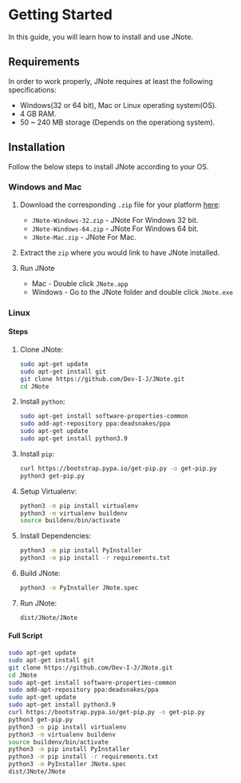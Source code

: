 # Getting Started

In this guide, you will learn how to install and use JNote.

## Requirements

In order to work properly, JNote requires at least the following specifications:

* Windows(32 or 64 bit), Mac or Linux operating system(OS).
* 4 GB RAM.
* 50 ~ 240 MB storage (Depends on the operationg system).

## Installation

Follow the below steps to install JNote according to your OS.

### Windows and Mac

1. Download the corresponding `.zip` file for your platform [here](https://github.com/Dev-I-J/JNote/releases/latest):
    * `JNote-Windows-32.zip` - JNote For Windows 32 bit.
    * `JNote-Windows-64.zip` - JNote For Windows 64 bit.
    * `JNote-Mac.zip` - JNote For Mac.

2. Extract the `zip` where you would link to have JNote installed.

3. Run JNote
    * Mac - Double click `JNote.app`
    * Windows - Go to the JNote folder and double click `JNote.exe`

### Linux

#### Steps

1. Clone JNote:
    ```bash
    sudo apt-get update
    sudo apt-get install git
    git clone https://github.com/Dev-I-J/JNote.git
    cd JNote
    ```

2. Install `python`:
    ```bash
    sudo apt-get install software-properties-common
    sudo add-apt-repository ppa:deadsnakes/ppa
    sudo apt-get update
    sudo apt-get install python3.9
    ```

3. Install `pip`:
    ```bash
    curl https://bootstrap.pypa.io/get-pip.py -o get-pip.py
    python3 get-pip.py
    ```

4. Setup Virtualenv:
    ```bash
    python3 -m pip install virtualenv
    python3 -m virtualenv buildenv
    source buildenv/bin/activate
    ```

5. Install Dependencies:
    ```bash
    python3 -m pip install PyInstaller
    python3 -m pip install -r requirements.txt
    ```

6. Build JNote:
    ```bash
    python3 -m PyInstaller JNote.spec
    ```

7. Run JNote:
    ```bash
    dist/JNote/JNote
    ```

#### Full Script

```bash
sudo apt-get update
sudo apt-get install git
git clone https://github.com/Dev-I-J/JNote.git
cd JNote
sudo apt-get install software-properties-common
sudo add-apt-repository ppa:deadsnakes/ppa
sudo apt-get update
sudo apt-get install python3.9
curl https://bootstrap.pypa.io/get-pip.py -o get-pip.py
python3 get-pip.py
python3 -m pip install virtualenv
python3 -m virtualenv buildenv
source buildenv/bin/activate
python3 -m pip install PyInstaller
python3 -m pip install -r requirements.txt
python3 -m PyInstaller JNote.spec
dist/JNote/JNote
```